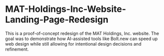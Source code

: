 # MAT-Holdings-Inc-Website-Landing-Page-Redesign
This is a proof-of-concept redesign of the MAT Holdings, Inc. website. The goal was to demonstrate how AI-assisted tools like Bolt.new can speed up web design while still allowing for intentional design decisions and refinement.
